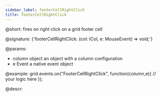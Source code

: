 ```yaml
---
sidebar_label: footerCellRightClick
title: footerCellRightClick
---          
```


@short: fires on right click on a grid footer cell

@signature: {'footerCellRightClick: (col: ICol, e: MouseEvent) => void;'}

@params:
- column		object		an object with a column configuration
- e				Event		a native event object

@example:
grid.events.on("FooterCellRightClick", function(column,e){
    // your logic here
});


@descr:
